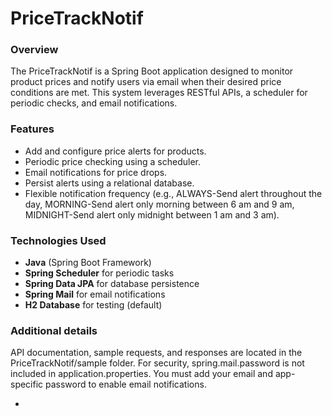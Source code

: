 # PriceTrackNotif
### Overview
The PriceTrackNotif is a Spring Boot application designed to monitor product prices and notify users via email when their desired price conditions are met. This system leverages RESTful APIs, a scheduler for periodic checks, and email notifications.

### Features
- Add and configure price alerts for products.
- Periodic price checking using a scheduler.
- Email notifications for price drops.
- Persist alerts using a relational database.
- Flexible notification frequency (e.g., ALWAYS-Send alert throughout the day, MORNING-Send alert only morning between 6 am and 9 am, MIDNIGHT-Send alert only midnight between 1 am and 3 am).

### Technologies Used
- **Java** (Spring Boot Framework)
- **Spring Scheduler** for periodic tasks
- **Spring Data JPA** for database persistence
- **Spring Mail** for email notifications
- **H2 Database** for testing (default)

 ### Additional details
API documentation, sample requests, and responses are located in the PriceTrackNotif/sample folder.
For security, spring.mail.password is not included in application.properties. You must add your email and app-specific password to enable email notifications.


- 
